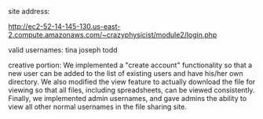 site address: 

http://ec2-52-14-145-130.us-east-2.compute.amazonaws.com/~crazyphysicist/module2/login.php


valid usernames: 
    tina
    joseph
    todd

creative portion:
We implemented a "create account" functionality so that a new user can be added to the list of existing users and have his/her own directory. We also modified the view feature to actually download the file for viewing so that all files, including spreadsheets, can be viewed consistently. Finally, we implemented admin usernames, and gave admins the ability to view all other normal usernames in the file sharing site.